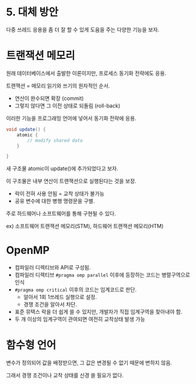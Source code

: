# 5. 대체 방안

다중 쓰레드 응용을 좀 더 잘 할 수 있게 도움을 주는 다양한 기능을 보자.

# 트랜잭션 메모리

원래 데이터베이스에서 출발한 이론이지만, 프로세스 동기화 전략에도 응용.

트랜잭션 = 메모리 읽기와 쓰기의 원자적인 순서.

- 연산이 완수되면 확장 (commit)
- 그렇지 않다면 그 이전 상태로 되돌림 (roll-back)

이러한 기능을 프로그래밍 언어에 넣어서 동기화 전략에 응용.

```java
void update() {
	atomic {
		// modify shared data
	}

}
```

새 구조물 atomic이 update()에 추가되었다고 보자.

이 구조물은 내부 연산이 트랜잭션으로 실행된다는 것을 보장.

- 락이 전혀 사용 안됨 = 교착 상태가 불가능
- 공유 변수에 대한 병행 명령문을 구별.

주로 하드웨어나 소프트웨어를 통해 구현될 수 있다.

ex) 소프트웨어 트랜잭션 메모리(STM), 하드웨어 트랜잭션 메모리(HTM)

# OpenMP

- 컴파일러 디렉티브와 API로 구성됨.
- 컴파일러 디렉티브 `#pragma omp parallel` 이후에 등장하는 코드는 병렬구역으로 인식
- `#pragma omp critical` 이후의 코드는 임계코드로 판단.
    - 알아서 1회 1쓰레드 실행으로 설정.
    - 경쟁 조건을 알아서 차단.
- 표준 뮤택스 락을 더 쉽게 쓸 수 있지만, 개발자가 직접 임계구역을 찾아내야 함.
- 두 개 이상의 임계구역이 관여되면 여전히 교착상태 발생 가능

# 함수형 언어

변수가 정의되어 값을 배정받으면, 그 값은 변경될 수 없기 때문에 변하지 않음.

그래서 경쟁 조건이나 교착 상태를 신경 쓸 필요가 없다.